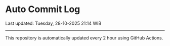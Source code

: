 # Auto Commit Log

Last updated: Tuesday, 28-10-2025 21:14 WIB

---

This repository is automatically updated every 2 hour using GitHub Actions.
